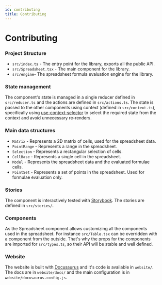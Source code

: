 ```yaml
---
id: contributing
title: Contributing
---
```


# Contributing

### Project Structure

- `src/index.ts` - The entry point for the library, exports all the public API.
- `src/Spreadsheet.tsx` - The main component for the library.
- `src/engine`- The spreadsheet formula evaluation engine for the library.

### State management

The component's state is managed in a single reducer defined in `src/reducer.ts` and the actions are defined in `src/actions.ts`.
The state is passed to the other components using context (defined in `src/context.ts`), specifically using [use-context-selector](https://github.com/dai-shi/use-context-selector) to select the required state from the context and avoid unnecessary re-renders.

### Main data structures

- `Matrix` - Represents a 2D matrix of cells, used for the spreadsheet data.
- `PointRange` - Represents a range in the spreadsheet.
- `Selection` - Represents a rectangular selection of cells.
- `CellBase` - Represents a single cell in the spreadsheet.
- `Model` - Represents the spreadsheet data and the evaluated formulae cells.
- `PointSet` - Represents a set of points in the spreadsheet. Used for formulae evaluation only.

### Stories

The component is interactively tested with [Storybook](https://storybook.js.org/). The stories are defined in `src/stories/`.

### Components

As the Spreadsheet component allows customizing all the components used in the spreadsheet. For instance `src/Table.tsx` can be overridden with a component from the outside. That's why the props for the components are imported for `src/types.ts`, so their API will be stable and well defined.

### Website

The website is built with [Docusaurus](https://docusaurus.io/) and it's code is available in `website/`. The docs are in `website/docs/` and the main configuration is in `website/docusaurus.config.js`.
